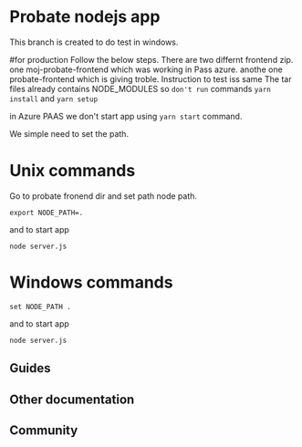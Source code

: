# Probate nodejs app
This branch  is created to do test in windows.



#for production
Follow the below steps.
There are two differnt frontend zip.
one moj-probate-frontend which was working in Pass azure.
anothe one probate-frontend which is giving troble.
Instruction to test iss same
The tar files already contains NODE_MODULES so `don't run` commands `yarn install` and `yarn setup`

in Azure PAAS we don't start app using `yarn start` command.

We simple need to set the path.

Unix commands
=============
Go to probate fronend dir and set path node path.



``` 
export NODE_PATH=.  

```

and to start app

```    
node server.js

```

Windows commands
================


``` 
set NODE_PATH . 

```

and to start app

```    
node server.js

```

## Guides

## Other documentation

## Community


